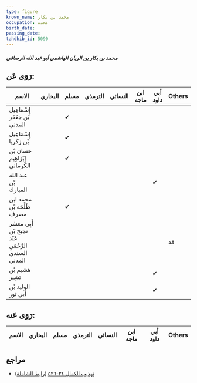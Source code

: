 ```yaml
---
type: figure
known_name: محمد بن بكار
occupation: محدث
birth_date:
passing_date:
tahdhib_id: 5090
---
```

##### محمد بن بكار بن الريان الهاشمي أبو عبد الله الرصافي

## رَوَى عَن:
| الاسم                                               | البخاري | مسلم | الترمذي | النسائي | ابن ماجه | أبي داود | Others |
| --------------------------------------------------- | ------- | ---- | ------- | ------- | -------- | -------- | ------ |
| إِسْمَاعِيل بْن جَعْفَر المدني                      |         | ✔    |         |         |          |          |        |
| إِسْمَاعِيل بْن زكريا                               |         | ✔    |         |         |          |          |        |
| حسان بْن إِبْرَاهِيم الكرماني                       |         | ✔    |         |         |          |          |        |
| عبد الله بْن المبارك                                |         |      |         |         |          | ✔        |        |
| محمد ابن طَلْحَة بْن مصرف                           |         | ✔    |         |         |          |          |        |
| أَبِي معشر نجيح بْن عَبْد الرَّحْمَنِ السندي المدني |         |      |         |         |          |          | قد     |
| هشيم بْن بَشِير                                     |         |      |         |         |          | ✔        |        |
| الوليد بْن أَبي ثور                                 |         |      |         |         |          | ✔        |        |
## رَوَى عَنه:
| الاسم | البخاري | مسلم | الترمذي | النسائي | ابن ماجه | أبي داود | Others |
| ----- | ------- | ---- | ------- | ------- | -------- | -------- | ------ |
## مراجع
- [تهذيب الكمال ٢٤-٥٢٦](obsidian://open?vault=Tahdhib-al-Kamal&file=Figures/٥٠٩٠-محمد%20بن%20بكار%20بن%20الريان%20الهاشمي%20أبو%20عبد%20الله%20الرصافي) ([رابط الشاملة](https://shamela.ws/book/3722/13038))